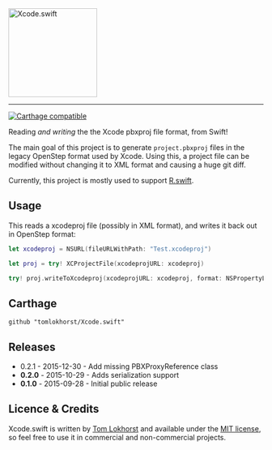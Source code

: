<img src="https://cloud.githubusercontent.com/assets/75655/10141830/f92646ca-660e-11e5-8e1e-40c90482ead0.png" width="175" alt="Xcode.swift">
<hr>

<a href="https://github.com/Carthage/Carthage"><img src="https://img.shields.io/badge/Carthage-compatible-4BC51D.svg?style=flat" alt="Carthage compatible" /></a>

Reading _and writing_ the the Xcode pbxproj file format, from Swift!

The main goal of this project is to generate `project.pbxproj` files in the legacy OpenStep format used by Xcode. Using this, a project file can be modified without changing it to XML format and causing a huge git diff.

Currently, this project is mostly used to support [R.swift](https://github.com/mac-cain13/R.swift).


Usage
-----

This reads a xcodeproj file (possibly in XML format), and writes it back out in OpenStep format:

```swift
let xcodeproj = NSURL(fileURLWithPath: "Test.xcodeproj")

let proj = try! XCProjectFile(xcodeprojURL: xcodeproj)

try! proj.writeToXcodeproj(xcodeprojURL: xcodeproj, format: NSPropertyListFormat.OpenStepFormat)
```

Carthage
--------
```
github "tomlokhorst/Xcode.swift"
```
Releases
--------

 - 0.2.1 - 2015-12-30 - Add missing PBXProxyReference class
 - **0.2.0** - 2015-10-29 - Adds serialization support
 - **0.1.0** - 2015-09-28 - Initial public release


Licence & Credits
-----------------

Xcode.swift is written by [Tom Lokhorst](https://twitter.com/tomlokhorst) and available under the [MIT license](https://github.com/tomlokhorst/Xcode.swift/blob/develop/LICENSE), so feel free to use it in commercial and non-commercial projects.

